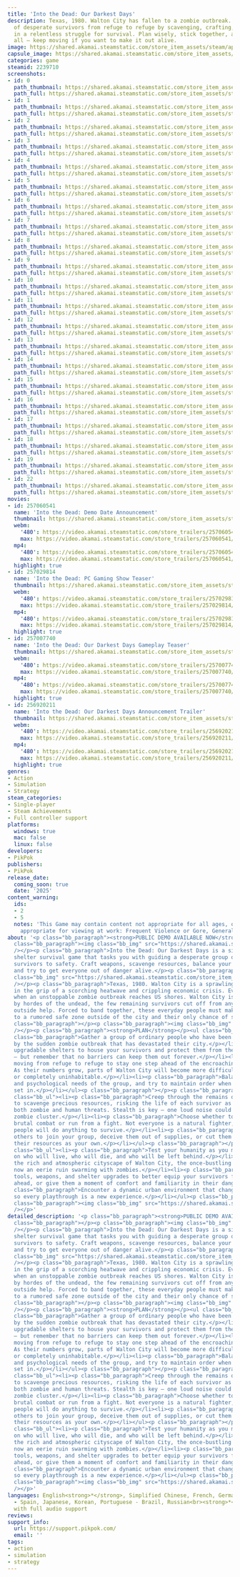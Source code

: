 ```yaml
---
title: 'Into the Dead: Our Darkest Days'
description: Texas, 1980. Walton City has fallen to a zombie outbreak. Lead a band
  of desperate survivors from refuge to refuge by scavenging, crafting, and fighting
  in a relentless struggle for survival. Plan wisely, stick together, and — above
  all — keep moving if you want to make it out alive.
image: https://shared.akamai.steamstatic.com/store_item_assets/steam/apps/2239710/header.jpg?t=1731553764
capsule_image: https://shared.akamai.steamstatic.com/store_item_assets/steam/apps/2239710/525d0c4afd5ee4439d5ad2ba1ccc31e3688e2e87/capsule_231x87.jpg?t=1731553764
categories: game
steamid: 2239710
screenshots:
- id: 0
  path_thumbnail: https://shared.akamai.steamstatic.com/store_item_assets/steam/apps/2239710/ss_a3a0f3647102f317d59fb790c90d3353bcde3023.600x338.jpg?t=1731553764
  path_full: https://shared.akamai.steamstatic.com/store_item_assets/steam/apps/2239710/ss_a3a0f3647102f317d59fb790c90d3353bcde3023.1920x1080.jpg?t=1731553764
- id: 1
  path_thumbnail: https://shared.akamai.steamstatic.com/store_item_assets/steam/apps/2239710/ss_c6b8b021e992ccc793bca8dcbc0561e7abed1a2d.600x338.jpg?t=1731553764
  path_full: https://shared.akamai.steamstatic.com/store_item_assets/steam/apps/2239710/ss_c6b8b021e992ccc793bca8dcbc0561e7abed1a2d.1920x1080.jpg?t=1731553764
- id: 2
  path_thumbnail: https://shared.akamai.steamstatic.com/store_item_assets/steam/apps/2239710/ss_a18287a7d975ab53c7f4328712cef2d7e46bc326.600x338.jpg?t=1731553764
  path_full: https://shared.akamai.steamstatic.com/store_item_assets/steam/apps/2239710/ss_a18287a7d975ab53c7f4328712cef2d7e46bc326.1920x1080.jpg?t=1731553764
- id: 3
  path_thumbnail: https://shared.akamai.steamstatic.com/store_item_assets/steam/apps/2239710/ss_ea5b42e8672510e347061aeb0bd687327fb6c43c.600x338.jpg?t=1731553764
  path_full: https://shared.akamai.steamstatic.com/store_item_assets/steam/apps/2239710/ss_ea5b42e8672510e347061aeb0bd687327fb6c43c.1920x1080.jpg?t=1731553764
- id: 4
  path_thumbnail: https://shared.akamai.steamstatic.com/store_item_assets/steam/apps/2239710/ss_87fd68f9aa2463b183aa7ab843303c3219cfe104.600x338.jpg?t=1731553764
  path_full: https://shared.akamai.steamstatic.com/store_item_assets/steam/apps/2239710/ss_87fd68f9aa2463b183aa7ab843303c3219cfe104.1920x1080.jpg?t=1731553764
- id: 5
  path_thumbnail: https://shared.akamai.steamstatic.com/store_item_assets/steam/apps/2239710/ss_512a7617c6dbf58179e185bbcade40341359e539.600x338.jpg?t=1731553764
  path_full: https://shared.akamai.steamstatic.com/store_item_assets/steam/apps/2239710/ss_512a7617c6dbf58179e185bbcade40341359e539.1920x1080.jpg?t=1731553764
- id: 6
  path_thumbnail: https://shared.akamai.steamstatic.com/store_item_assets/steam/apps/2239710/ss_90f1cbeb0acbd7dc86c5188fbd9b344bed370fb2.600x338.jpg?t=1731553764
  path_full: https://shared.akamai.steamstatic.com/store_item_assets/steam/apps/2239710/ss_90f1cbeb0acbd7dc86c5188fbd9b344bed370fb2.1920x1080.jpg?t=1731553764
- id: 7
  path_thumbnail: https://shared.akamai.steamstatic.com/store_item_assets/steam/apps/2239710/ss_5550735497a7f18bcd2fcc2dfff36693bea3331b.600x338.jpg?t=1731553764
  path_full: https://shared.akamai.steamstatic.com/store_item_assets/steam/apps/2239710/ss_5550735497a7f18bcd2fcc2dfff36693bea3331b.1920x1080.jpg?t=1731553764
- id: 8
  path_thumbnail: https://shared.akamai.steamstatic.com/store_item_assets/steam/apps/2239710/ss_81f2fe2fcab16763a194f89effff6c62b91bef25.600x338.jpg?t=1731553764
  path_full: https://shared.akamai.steamstatic.com/store_item_assets/steam/apps/2239710/ss_81f2fe2fcab16763a194f89effff6c62b91bef25.1920x1080.jpg?t=1731553764
- id: 9
  path_thumbnail: https://shared.akamai.steamstatic.com/store_item_assets/steam/apps/2239710/ss_f3ba4feee1a7fead588699a04f247383314d9db0.600x338.jpg?t=1731553764
  path_full: https://shared.akamai.steamstatic.com/store_item_assets/steam/apps/2239710/ss_f3ba4feee1a7fead588699a04f247383314d9db0.1920x1080.jpg?t=1731553764
- id: 10
  path_thumbnail: https://shared.akamai.steamstatic.com/store_item_assets/steam/apps/2239710/ss_18f4dd0282912511e66db33da37a2ec824e5a144.600x338.jpg?t=1731553764
  path_full: https://shared.akamai.steamstatic.com/store_item_assets/steam/apps/2239710/ss_18f4dd0282912511e66db33da37a2ec824e5a144.1920x1080.jpg?t=1731553764
- id: 11
  path_thumbnail: https://shared.akamai.steamstatic.com/store_item_assets/steam/apps/2239710/ss_6d719ff8a130fbb9a39bf88f168277993bcc1fc2.600x338.jpg?t=1731553764
  path_full: https://shared.akamai.steamstatic.com/store_item_assets/steam/apps/2239710/ss_6d719ff8a130fbb9a39bf88f168277993bcc1fc2.1920x1080.jpg?t=1731553764
- id: 12
  path_thumbnail: https://shared.akamai.steamstatic.com/store_item_assets/steam/apps/2239710/ss_1ae36cebf1da9df29bb6a8f96b8600ce4b2fc0b3.600x338.jpg?t=1731553764
  path_full: https://shared.akamai.steamstatic.com/store_item_assets/steam/apps/2239710/ss_1ae36cebf1da9df29bb6a8f96b8600ce4b2fc0b3.1920x1080.jpg?t=1731553764
- id: 13
  path_thumbnail: https://shared.akamai.steamstatic.com/store_item_assets/steam/apps/2239710/ss_4b968d5473f88156924c5dccab85010907d45904.600x338.jpg?t=1731553764
  path_full: https://shared.akamai.steamstatic.com/store_item_assets/steam/apps/2239710/ss_4b968d5473f88156924c5dccab85010907d45904.1920x1080.jpg?t=1731553764
- id: 14
  path_thumbnail: https://shared.akamai.steamstatic.com/store_item_assets/steam/apps/2239710/ss_d3a1ffe7d90861091060dae2c2a631097d7a8095.600x338.jpg?t=1731553764
  path_full: https://shared.akamai.steamstatic.com/store_item_assets/steam/apps/2239710/ss_d3a1ffe7d90861091060dae2c2a631097d7a8095.1920x1080.jpg?t=1731553764
- id: 15
  path_thumbnail: https://shared.akamai.steamstatic.com/store_item_assets/steam/apps/2239710/ss_2404bdfa0996d2a32579d9c58f0778b44bb93158.600x338.jpg?t=1731553764
  path_full: https://shared.akamai.steamstatic.com/store_item_assets/steam/apps/2239710/ss_2404bdfa0996d2a32579d9c58f0778b44bb93158.1920x1080.jpg?t=1731553764
- id: 16
  path_thumbnail: https://shared.akamai.steamstatic.com/store_item_assets/steam/apps/2239710/ss_47aafd9bedbd7bf9ec8f8d41644415ab092150a5.600x338.jpg?t=1731553764
  path_full: https://shared.akamai.steamstatic.com/store_item_assets/steam/apps/2239710/ss_47aafd9bedbd7bf9ec8f8d41644415ab092150a5.1920x1080.jpg?t=1731553764
- id: 17
  path_thumbnail: https://shared.akamai.steamstatic.com/store_item_assets/steam/apps/2239710/ss_4602baa1754cf0b73997476bceef97c4af0afe14.600x338.jpg?t=1731553764
  path_full: https://shared.akamai.steamstatic.com/store_item_assets/steam/apps/2239710/ss_4602baa1754cf0b73997476bceef97c4af0afe14.1920x1080.jpg?t=1731553764
- id: 18
  path_thumbnail: https://shared.akamai.steamstatic.com/store_item_assets/steam/apps/2239710/ss_3a0c538a91cb308c0f62144003ce02e2f7d7faa8.600x338.jpg?t=1731553764
  path_full: https://shared.akamai.steamstatic.com/store_item_assets/steam/apps/2239710/ss_3a0c538a91cb308c0f62144003ce02e2f7d7faa8.1920x1080.jpg?t=1731553764
- id: 19
  path_thumbnail: https://shared.akamai.steamstatic.com/store_item_assets/steam/apps/2239710/ss_1f31dae780700b82819783fca0436bdae1ebbf87.600x338.jpg?t=1731553764
  path_full: https://shared.akamai.steamstatic.com/store_item_assets/steam/apps/2239710/ss_1f31dae780700b82819783fca0436bdae1ebbf87.1920x1080.jpg?t=1731553764
- id: 22
  path_thumbnail: https://shared.akamai.steamstatic.com/store_item_assets/steam/apps/2239710/ss_31f1d718c7c38a99a24344569fce6336fedaf363.600x338.jpg?t=1731553764
  path_full: https://shared.akamai.steamstatic.com/store_item_assets/steam/apps/2239710/ss_31f1d718c7c38a99a24344569fce6336fedaf363.1920x1080.jpg?t=1731553764
movies:
- id: 257060541
  name: 'Into the Dead: Demo Date Announcement'
  thumbnail: https://shared.akamai.steamstatic.com/store_item_assets/steam/apps/257060541/ea6847cf5fc9daa72037bc213a489073a146a458/movie_600x337.jpg?t=1727732827
  webm:
    '480': https://video.akamai.steamstatic.com/store_trailers/257060541/movie480_vp9.webm?t=1727732827
    max: https://video.akamai.steamstatic.com/store_trailers/257060541/movie_max_vp9.webm?t=1727732827
  mp4:
    '480': https://video.akamai.steamstatic.com/store_trailers/257060541/movie480.mp4?t=1727732827
    max: https://video.akamai.steamstatic.com/store_trailers/257060541/movie_max.mp4?t=1727732827
  highlight: true
- id: 257029814
  name: 'Into the Dead: PC Gaming Show Teaser'
  thumbnail: https://shared.akamai.steamstatic.com/store_item_assets/steam/apps/257029814/movie.293x165.jpg?t=1717970014
  webm:
    '480': https://video.akamai.steamstatic.com/store_trailers/257029814/movie480_vp9.webm?t=1717970014
    max: https://video.akamai.steamstatic.com/store_trailers/257029814/movie_max_vp9.webm?t=1717970014
  mp4:
    '480': https://video.akamai.steamstatic.com/store_trailers/257029814/movie480.mp4?t=1717970014
    max: https://video.akamai.steamstatic.com/store_trailers/257029814/movie_max.mp4?t=1717970014
  highlight: true
- id: 257007740
  name: 'Into the Dead: Our Darkest Days Gameplay Teaser'
  thumbnail: https://shared.akamai.steamstatic.com/store_item_assets/steam/apps/257007740/movie.293x165.jpg?t=1710586980
  webm:
    '480': https://video.akamai.steamstatic.com/store_trailers/257007740/movie480_vp9.webm?t=1710586980
    max: https://video.akamai.steamstatic.com/store_trailers/257007740/movie_max_vp9.webm?t=1710586980
  mp4:
    '480': https://video.akamai.steamstatic.com/store_trailers/257007740/movie480.mp4?t=1710586980
    max: https://video.akamai.steamstatic.com/store_trailers/257007740/movie_max.mp4?t=1710586980
  highlight: true
- id: 256920211
  name: 'Into the Dead: Our Darkest Days Announcement Trailer'
  thumbnail: https://shared.akamai.steamstatic.com/store_item_assets/steam/apps/256920211/movie.293x165.jpg?t=1710586985
  webm:
    '480': https://video.akamai.steamstatic.com/store_trailers/256920211/movie480_vp9.webm?t=1710586985
    max: https://video.akamai.steamstatic.com/store_trailers/256920211/movie_max_vp9.webm?t=1710586985
  mp4:
    '480': https://video.akamai.steamstatic.com/store_trailers/256920211/movie480.mp4?t=1710586985
    max: https://video.akamai.steamstatic.com/store_trailers/256920211/movie_max.mp4?t=1710586985
  highlight: true
genres:
- Action
- Simulation
- Strategy
steam_categories:
- Single-player
- Steam Achievements
- Full controller support
platforms:
  windows: true
  mac: false
  linux: false
developers:
- PikPok
publishers:
- PikPok
release_date:
  coming_soon: true
  date: '2025'
content_warning:
  ids:
  - 2
  - 5
  notes: 'This Game may contain content not appropriate for all ages, or may not be
    appropriate for viewing at work: Frequent Violence or Gore, General Mature Content'
about: '<p class="bb_paragraph"><strong>PUBLIC DEMO AVAILABLE NOW</strong></p><p class="bb_paragraph"></p><p
  class="bb_paragraph"><img class="bb_img" src="https://shared.akamai.steamstatic.com/store_item_assets/steam/apps/2239710/extras/Level1_Dianne_Sneaks.gif?t=1731553764"
  /></p><p class="bb_paragraph">Into the Dead: Our Darkest Days is a side-scrolling
  shelter survival game that tasks you with guiding a desperate group of zombie apocalypse
  survivors to safety. Craft weapons, scavenge resources, balance your group’s needs,
  and try to get everyone out of danger alive.</p><p class="bb_paragraph"></p><p class="bb_paragraph"><img
  class="bb_img" src="https://shared.akamai.steamstatic.com/store_item_assets/steam/apps/2239710/extras/Joe_Gun_Struggle_2.gif?t=1731553764"
  /></p><p class="bb_paragraph">Texas, 1980. Walton City is a sprawling, coastal metropolis
  in the grip of a scorching heatwave and crippling economic crisis. Everything changes
  when an unstoppable zombie outbreak reaches US shores. Walton City is soon overrun
  by hordes of the undead, the few remaining survivors cut off from any chance of
  outside help. Forced to band together, these everyday people must make their way
  to a rumored safe zone outside of the city and their only chance of survival. </p><p
  class="bb_paragraph"></p><p class="bb_paragraph"><img class="bb_img" src="https://shared.akamai.steamstatic.com/store_item_assets/steam/apps/2239710/extras/Melanie_Machete.gif?t=1731553764"
  /></p><p class="bb_paragraph"><strong>PLAN</strong></p><ul class="bb_ul"><li><p
  class="bb_paragraph">Gather a group of ordinary people who have been left shaken
  by the sudden zombie outbreak that has devastated their city.</p></li><li><p class="bb_paragraph">Establish
  upgradable shelters to house your survivors and protect them from the zombie threat
  — but remember that no barriers can keep them out forever.</p></li><li><p class="bb_paragraph">Keep
  moving from refuge to refuge to stay one step ahead of the encroaching zombie hordes.
  As their numbers grow, parts of Walton City will become more difficult to scavenge,
  or completely uninhabitable.</p></li><li><p class="bb_paragraph">Balance the physical
  and psychological needs of the group, and try to maintain order when fear and paranoia
  set in.</p></li></ul><p class="bb_paragraph"></p><p class="bb_paragraph"><strong>ADAPT</strong></p><ul
  class="bb_ul"><li><p class="bb_paragraph">Creep through the remains of Walton City
  to scavenge precious resources, risking the life of each survivor as they encounter
  both zombie and human threats. Stealth is key — one loud noise could alert an overwhelming
  zombie cluster.</p></li><li><p class="bb_paragraph">Choose whether to engage in
  brutal combat or run from a fight. Not everyone is a natural fighter, but desperate
  people will do anything to survive.</p></li><li><p class="bb_paragraph">Convince
  others to join your group, deceive them out of supplies, or cut them down and claim
  their resources as your own.</p></li></ul><p class="bb_paragraph"></p><p class="bb_paragraph"><strong>SURVIVE</strong></p><ul
  class="bb_ul"><li><p class="bb_paragraph">Test your humanity as you make tough decisions
  on who will live, who will die, and who will be left behind.</p></li><li><p class="bb_paragraph">Inhabit
  the rich and atmospheric cityscape of Walton City, the once-bustling metropolis
  now an eerie ruin swarming with zombies.</p></li><li><p class="bb_paragraph">Craft
  tools, weapons, and shelter upgrades to better equip your survivors for the struggles
  ahead, or give them a moment of comfort and familiarity in their dangerous new world.</p></li><li><p
  class="bb_paragraph">Encounter a dynamic urban environment that changes over time,
  so every playthrough is a new experience.</p></li></ul><p class="bb_paragraph"></p><p
  class="bb_paragraph"><img class="bb_img" src="https://shared.akamai.steamstatic.com/store_item_assets/steam/apps/2239710/extras/Level2_Frank_InterrogationRoom.gif?t=1731553764"
  /></p>'
detailed_description: '<p class="bb_paragraph"><strong>PUBLIC DEMO AVAILABLE NOW</strong></p><p
  class="bb_paragraph"></p><p class="bb_paragraph"><img class="bb_img" src="https://shared.akamai.steamstatic.com/store_item_assets/steam/apps/2239710/extras/Level1_Dianne_Sneaks.gif?t=1731553764"
  /></p><p class="bb_paragraph">Into the Dead: Our Darkest Days is a side-scrolling
  shelter survival game that tasks you with guiding a desperate group of zombie apocalypse
  survivors to safety. Craft weapons, scavenge resources, balance your group’s needs,
  and try to get everyone out of danger alive.</p><p class="bb_paragraph"></p><p class="bb_paragraph"><img
  class="bb_img" src="https://shared.akamai.steamstatic.com/store_item_assets/steam/apps/2239710/extras/Joe_Gun_Struggle_2.gif?t=1731553764"
  /></p><p class="bb_paragraph">Texas, 1980. Walton City is a sprawling, coastal metropolis
  in the grip of a scorching heatwave and crippling economic crisis. Everything changes
  when an unstoppable zombie outbreak reaches US shores. Walton City is soon overrun
  by hordes of the undead, the few remaining survivors cut off from any chance of
  outside help. Forced to band together, these everyday people must make their way
  to a rumored safe zone outside of the city and their only chance of survival. </p><p
  class="bb_paragraph"></p><p class="bb_paragraph"><img class="bb_img" src="https://shared.akamai.steamstatic.com/store_item_assets/steam/apps/2239710/extras/Melanie_Machete.gif?t=1731553764"
  /></p><p class="bb_paragraph"><strong>PLAN</strong></p><ul class="bb_ul"><li><p
  class="bb_paragraph">Gather a group of ordinary people who have been left shaken
  by the sudden zombie outbreak that has devastated their city.</p></li><li><p class="bb_paragraph">Establish
  upgradable shelters to house your survivors and protect them from the zombie threat
  — but remember that no barriers can keep them out forever.</p></li><li><p class="bb_paragraph">Keep
  moving from refuge to refuge to stay one step ahead of the encroaching zombie hordes.
  As their numbers grow, parts of Walton City will become more difficult to scavenge,
  or completely uninhabitable.</p></li><li><p class="bb_paragraph">Balance the physical
  and psychological needs of the group, and try to maintain order when fear and paranoia
  set in.</p></li></ul><p class="bb_paragraph"></p><p class="bb_paragraph"><strong>ADAPT</strong></p><ul
  class="bb_ul"><li><p class="bb_paragraph">Creep through the remains of Walton City
  to scavenge precious resources, risking the life of each survivor as they encounter
  both zombie and human threats. Stealth is key — one loud noise could alert an overwhelming
  zombie cluster.</p></li><li><p class="bb_paragraph">Choose whether to engage in
  brutal combat or run from a fight. Not everyone is a natural fighter, but desperate
  people will do anything to survive.</p></li><li><p class="bb_paragraph">Convince
  others to join your group, deceive them out of supplies, or cut them down and claim
  their resources as your own.</p></li></ul><p class="bb_paragraph"></p><p class="bb_paragraph"><strong>SURVIVE</strong></p><ul
  class="bb_ul"><li><p class="bb_paragraph">Test your humanity as you make tough decisions
  on who will live, who will die, and who will be left behind.</p></li><li><p class="bb_paragraph">Inhabit
  the rich and atmospheric cityscape of Walton City, the once-bustling metropolis
  now an eerie ruin swarming with zombies.</p></li><li><p class="bb_paragraph">Craft
  tools, weapons, and shelter upgrades to better equip your survivors for the struggles
  ahead, or give them a moment of comfort and familiarity in their dangerous new world.</p></li><li><p
  class="bb_paragraph">Encounter a dynamic urban environment that changes over time,
  so every playthrough is a new experience.</p></li></ul><p class="bb_paragraph"></p><p
  class="bb_paragraph"><img class="bb_img" src="https://shared.akamai.steamstatic.com/store_item_assets/steam/apps/2239710/extras/Level2_Frank_InterrogationRoom.gif?t=1731553764"
  /></p>'
languages: English<strong>*</strong>, Simplified Chinese, French, German, Spanish
  - Spain, Japanese, Korean, Portuguese - Brazil, Russian<br><strong>*</strong>languages
  with full audio support
reviews:
support_info:
  url: https://support.pikpok.com/
  email: ''
tags:
- action
- simulation
- strategy
---
```

